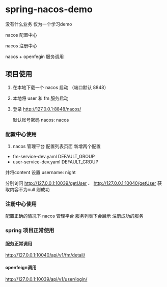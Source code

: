 # spring-nacos-demo

没有什么业务 仅为一个学习demo

nacos 配置中心

nacos 注册中心

nacos + openfegin 服务调用


## 项目使用
1. 在本地下载一个 nacos 启动 （端口默认 8848）
2. 本地将 user 和 fm 服务启动
3. 登录 http://127.0.0.1:8848/nacos/
 
   默认账号密码 nacos: nacos
   
### 配置中心使用
1. nacos 管理平台 配置列表页面 新增两个配置
  - fm-service-dev.yaml DEFAULT_GROUP
  - user-service-dev.yaml DEFAULT_GROUP
 
 并将content 设置 username: night
 
分别访问 http://127.0.0.1:10039/getUser 、 http://127.0.0.1:10040/getUser
获取内容不为null 则成功


### 注册中心使用
配置正确的情况下 nacos 管理平台 服务列表下会展示 注册成功的服务

### spring 项目正常使用

#### 服务正常调用
 http://127.0.0.1:10040/api/v1/fm/detail/
#### openfeign调用
 http://127.0.0.1:10039/api/v1/user/login/